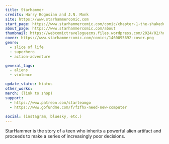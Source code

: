 ```yaml
---
title: Starhammer
credits: Harry Bogosian and J.N. Monk
site: https://www.starhammercomic.com
start_page: https://www.starhammercomic.com/comic/chapter-1-the-shakedown
about_page: https://www.starhammercomic.com/about
thumbnail: https://webcomictraveloguecms.files.wordpress.com/2024/02/hubbox_starhammer.png
cover: https://www.starhammercomic.com/comics/1460095692-cover.png
genre: 
  - slice of life
  - superhero
  - action-adventure

general_tags: 
  - aliens
  - violence

update_status: hiatus
other_works:
merch: (link to shop)
support: 
  - https://www.patreon.com/starteamgo
  - https://www.gofundme.com/f/fzfhx-need-new-computer
	
social: (instagram, bluesky, etc.)
---
```


StarHammer is the story of a teen who inherits a powerful alien artifact and proceeds to make a series of increasingly poor decisions. 